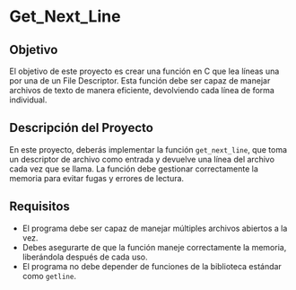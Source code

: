 # Get_Next_Line

## Objetivo

El objetivo de este proyecto es crear una función en C que lea líneas una por una de un File Descriptor. Esta función debe ser capaz de manejar archivos de texto de manera eficiente, devolviendo cada línea de forma individual.

## Descripción del Proyecto

En este proyecto, deberás implementar la función `get_next_line`, que toma un descriptor de archivo como entrada y devuelve una línea del archivo cada vez que se llama. La función debe gestionar correctamente la memoria para evitar fugas y errores de lectura.

## Requisitos

- El programa debe ser capaz de manejar múltiples archivos abiertos a la vez.
- Debes asegurarte de que la función maneje correctamente la memoria, liberándola después de cada uso.
- El programa no debe depender de funciones de la biblioteca estándar como `getline`.
